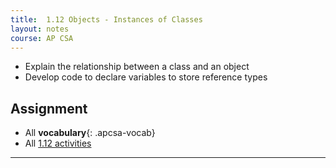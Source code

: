 ```yaml
---
title:  1.12 Objects - Instances of Classes
layout: notes
course: AP CSA
---
```


- Explain the relationship between a class and an object
- Develop code to declare variables to store reference types

## Assignment

- All **vocabulary**{: .apcsa-vocab}
- All [1.12 activities](https://runestone.academy/ns/books/published/manvillehighschool_csawesome2_2526/topic-1-12-objects.html)

---

